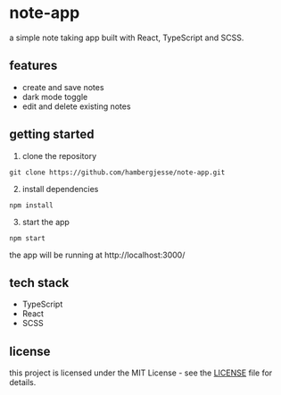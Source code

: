 # note-app

a simple note taking app built with React, TypeScript and SCSS. 

## features

- create and save notes
- dark mode toggle
- edit and delete existing notes

## getting started

1. clone the repository

`git clone https://github.com/hambergjesse/note-app.git`

2. install dependencies

`npm install`

3. start the app

`npm start`

the app will be running at http://localhost:3000/

## tech stack

- TypeScript
- React
- SCSS

## license

this project is licensed under the MIT License - see the [LICENSE](LICENSE) file for details.
